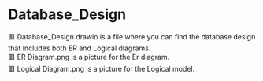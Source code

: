 # Database_Design

🟥 Database_Design.drawio is a file where you can find the database design that includes both ER and Logical diagrams. <br>
🟥 ER Diagram.png is a picture for the Er diagram. <br>
🟥 Logical Diagram.png is a picture for the Logical model.
